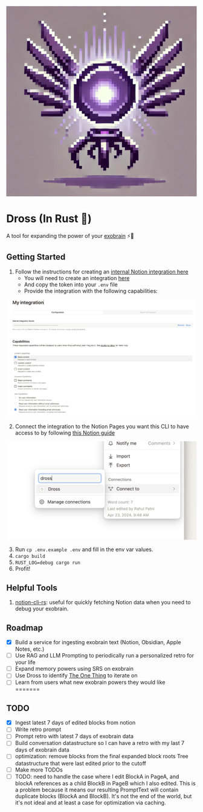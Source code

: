 
<div align="center">
  <img src="img/navi.webp">
</div>

# Dross (In Rust 🦀)

A tool for expanding the power of your [exobrain](https://beepb00p.xyz/exobrain/) ⚡🧠

## Getting Started

1. Follow the instructions for creating an [internal Notion integration here](https://www.notion.so/help/create-integrations-with-the-notion-api#create-an-internal-integration) 
   - You will need to create an integration [here](https://www.notion.so/profile/integrations)
   - And copy the token into your `.env` file
   - Provide the integration with the following capabilities: 

<div align="center">
  <img src="img/notion-integration.png" alt="Notion Connection Instructions">
</div>

2. Connect the integration to the Notion Pages you want this CLI to have access to by following [this Notion guide](https://www.notion.so/help/add-and-manage-connections-with-the-api#add-connections-to-pages)

<div align="center">
  <img src="img/notion-connection.png" alt="Notion Connection Instructions">
</div>

3. Run `cp .env.example .env` and fill in the env var values.
4. `cargo build`
5. `RUST_LOG=debug cargo run`
6. Profit!

## Helpful Tools

1. [notion-cli-rs](https://github.com/Melvillian/notion-cli-rs): useful for quickly fetching Notion data when you need to debug your exobrain.

## Roadmap

- [x] Build a service for ingesting exobrain text (Notion, Obsidian, Apple Notes, etc.)
- [ ] Use RAG and LLM Prompting to periodically run a personalized retro for your life
- [ ] Expand memory powers using SRS on exobrain
- [ ] Use Dross to identify [The One Thing](https://en.wikipedia.org/wiki/The_One_Thing_(book)) to iterate on
- [ ] Learn from users what new exobrain powers they would like  
=======

## TODO

- [x] Ingest latest 7 days of edited blocks from notion
- [ ] Write retro prompt
- [ ] Prompt retro with latest 7 days of exobrain data
- [ ] Build conversation datastructure so I can have a retro with my last 7 days of exobrain data
- [ ] optimization: remove blocks from the final expanded block roots Tree datastructure that were last edited prior to the cutoff
- [ ] Make more TODOs
- [ ] TODO: need to handle the case where I edit BlockA in PageA, and blockA references as a child BlockB in PageB which I also edited. This is a problem because it means our resulting PromptText will contain duplicate blocks (BlockA and BlockB). It's not the end of the world, but it's not ideal and at least a case for optimization via caching.